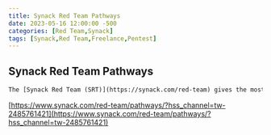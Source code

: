 ```yaml
---
title: Synack Red Team Pathways 
date: 2023-05-16 12:00:00 -500
categories: [Red Team,Synack]
tags: [Synack,Red Team,Freelance,Pentest]
---
```


## Synack Red Team Pathways

```txt
The [Synack Red Team (SRT)](https://synack.com/red-team) gives the most talented cybersecurity researchers across the globe a platform to do what they love and get paid for it. As a private network of highly-curated and vetted security penetration testers, the SRT is challenged every day to deliver vulnerability intelligence for some of the biggest brands in the world.  SRT members work when they want, where they want--remotely and either part time or full time.
```

[https://www.synack.com/red-team/pathways/?hss_channel=tw-2485761421](https://www.synack.com/red-team/pathways/?hss_channel=tw-2485761421)

